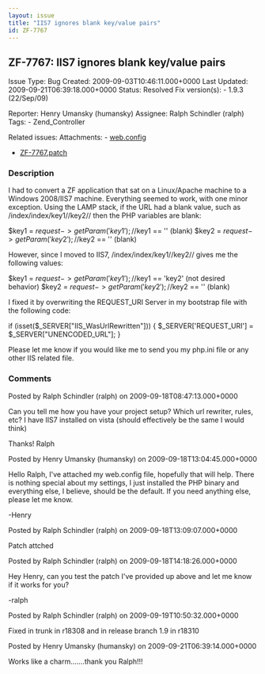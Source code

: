 ```yaml
---
layout: issue
title: "IIS7 ignores blank key/value pairs"
id: ZF-7767
---
```


ZF-7767: IIS7 ignores blank key/value pairs
-------------------------------------------

 Issue Type: Bug Created: 2009-09-03T10:46:11.000+0000 Last Updated: 2009-09-21T06:39:18.000+0000 Status: Resolved Fix version(s): - 1.9.3 (22/Sep/09)
 
 Reporter:  Henry Umansky (humansky)  Assignee:  Ralph Schindler (ralph)  Tags: - Zend\_Controller
 
 Related issues: 
 Attachments: - [web.config](/issues/secure/attachment/12230/web.config)
- [ZF-7767.patch](/issues/secure/attachment/12231/ZF-7767.patch)
 
### Description

I had to convert a ZF application that sat on a Linux/Apache machine to a Windows 2008/IIS7 machine. Everything seemed to work, with one minor exception. Using the LAMP stack, if the URL had a blank value, such as /index/index/key1//key2// then the PHP variables are blank:

$key1 = $request->getParam ( 'key1' ); //$key1 == '' (blank) $key2 = $request->getParam ( 'key2' ); //$key2 == '' (blank)

However, since I moved to IIS7, /index/index/key1//key2// gives me the following values:

$key1 = $request->getParam ( 'key1' ); //$key1 == 'key2' (not desired behavior) $key2 = $request->getParam ( 'key2' ); //$key2 == '' (blank)

I fixed it by overwriting the REQUEST\_URI Server in my bootstrap file with the following code:

if (isset($\_SERVER["IIS\_WasUrlRewritten"])) { $\_SERVER['REQUEST\_URI'] = $\_SERVER["UNENCODED\_URL"]; }

Please let me know if you would like me to send you my php.ini file or any other IIS related file.

 

 

### Comments

Posted by Ralph Schindler (ralph) on 2009-09-18T08:47:13.000+0000

Can you tell me how you have your project setup? Which url rewriter, rules, etc? I have IIS7 installed on vista (should effectively be the same I would think)

Thanks! Ralph

 

 

Posted by Henry Umansky (humansky) on 2009-09-18T13:04:45.000+0000

Hello Ralph, I've attached my web.config file, hopefully that will help. There is nothing special about my settings, I just installed the PHP binary and everything else, I believe, should be the default. If you need anything else, please let me know.

-Henry

 

 

Posted by Ralph Schindler (ralph) on 2009-09-18T13:09:07.000+0000

Patch attched

 

 

Posted by Ralph Schindler (ralph) on 2009-09-18T14:18:26.000+0000

Hey Henry, can you test the patch I've provided up above and let me know if it works for you?

-ralph

 

 

Posted by Ralph Schindler (ralph) on 2009-09-19T10:50:32.000+0000

Fixed in trunk in r18308 and in release branch 1.9 in r18310

 

 

Posted by Henry Umansky (humansky) on 2009-09-21T06:39:14.000+0000

Works like a charm.......thank you Ralph!!!

 

 
